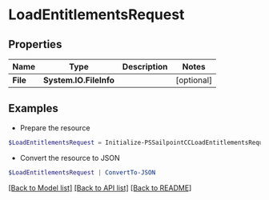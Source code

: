 # LoadEntitlementsRequest
## Properties

Name | Type | Description | Notes
------------ | ------------- | ------------- | -------------
**File** | **System.IO.FileInfo** |  | [optional] 

## Examples

- Prepare the resource
```powershell
$LoadEntitlementsRequest = Initialize-PSSailpointCCLoadEntitlementsRequest  -File null
```

- Convert the resource to JSON
```powershell
$LoadEntitlementsRequest | ConvertTo-JSON
```

[[Back to Model list]](../README.md#documentation-for-models) [[Back to API list]](../README.md#documentation-for-api-endpoints) [[Back to README]](../README.md)

